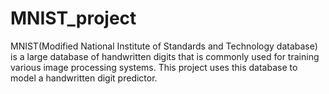 # MNIST_project
MNIST(Modified National Institute of Standards and Technology database) is a large database of handwritten digits that is commonly used for training various image processing systems. This project uses this database to model a handwritten digit predictor.
